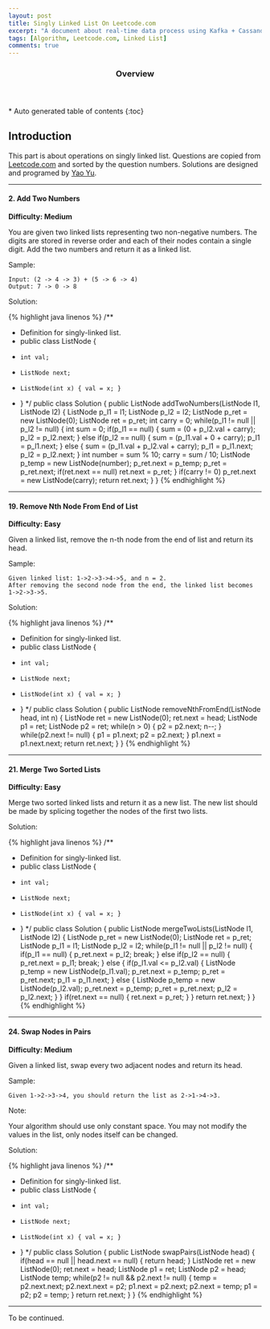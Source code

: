 ```yaml
---
layout: post
title: Singly Linked List On Leetcode.com
excerpt: "A document about real-time data process using Kafka + Cassandra + Spark"
tags: [Algorithm, Leetcode.com, Linked List]
comments: true
---
```


<section id="table-of-contents" class="toc">
  <header>
    <h3>Overview</h3>
  </header>
<div id="drawer" markdown="1">
*  Auto generated table of contents
{:toc}
</div>
</section><!-- /#table-of-contents -->


## Introduction

This part is about operations on singly linked list. Questions are copied from [Leetcode.com](http://leetcode.com) and sorted by the question numbers. Solutions are designed and programed by [Yao Yu](/about).

---

#### 2. Add Two Numbers

**Difficulty: Medium**

You are given two linked lists representing two non-negative numbers. The digits are stored in reverse order and each of their nodes contain a single digit. Add the two numbers and return it as a linked list.

Sample:

    Input: (2 -> 4 -> 3) + (5 -> 6 -> 4)
    Output: 7 -> 0 -> 8

Solution:

{% highlight java linenos %}
/**
 * Definition for singly-linked list.
 * public class ListNode {
 *     int val;
 *     ListNode next;
 *     ListNode(int x) { val = x; }
 * }
 */
public class Solution {
    public ListNode addTwoNumbers(ListNode l1, ListNode l2) {
        ListNode p_l1 = l1;
        ListNode p_l2 = l2;
        ListNode p_ret = new ListNode(0);
        ListNode ret = p_ret;
        int carry = 0;
        while(p_l1 != null || p_l2 != null) {
            int sum = 0;
            if(p_l1 == null) {
                sum = (0 + p_l2.val + carry);
                p_l2 = p_l2.next;
            }
            else if(p_l2 == null) {
                sum = (p_l1.val + 0 + carry);
                p_l1 = p_l1.next;
            }
            else {
                sum = (p_l1.val + p_l2.val + carry);
                p_l1 = p_l1.next;
                p_l2 = p_l2.next;
            }
            int number = sum % 10;
            carry = sum / 10;
            ListNode p_temp = new ListNode(number);
            p_ret.next = p_temp;
            p_ret = p_ret.next;
            if(ret.next == null)
                ret.next = p_ret;
        }
        if(carry != 0)
            p_ret.next = new ListNode(carry);
        return ret.next;
    }
}
{% endhighlight %}

---

#### 19. Remove Nth Node From End of List

**Difficulty: Easy**

Given a linked list, remove the n-th node from the end of list and return its head.

Sample:

    Given linked list: 1->2->3->4->5, and n = 2.
    After removing the second node from the end, the linked list becomes 1->2->3->5.

Solution:

{% highlight java linenos %}
/**
 * Definition for singly-linked list.
 * public class ListNode {
 *     int val;
 *     ListNode next;
 *     ListNode(int x) { val = x; }
 * }
 */
public class Solution {
    public ListNode removeNthFromEnd(ListNode head, int n) {
        ListNode ret = new ListNode(0);
        ret.next = head;
        ListNode p1 = ret;
        ListNode p2 = ret;
        while(n > 0) {
            p2 = p2.next;
            n--;
        }
        while(p2.next != null) {
            p1 = p1.next;
            p2 = p2.next;
        }
        p1.next = p1.next.next;
        return ret.next;
    }
}
{% endhighlight %}

---

#### 21. Merge Two Sorted Lists 

**Difficulty: Easy**

Merge two sorted linked lists and return it as a new list. The new list should be made by splicing together the nodes of the first two lists.

Solution:

{% highlight java linenos %}
/**
 * Definition for singly-linked list.
 * public class ListNode {
 *     int val;
 *     ListNode next;
 *     ListNode(int x) { val = x; }
 * }
 */
public class Solution {
    public ListNode mergeTwoLists(ListNode l1, ListNode l2) {
        ListNode p_ret = new ListNode(0);
        ListNode ret = p_ret;
        ListNode p_l1 = l1;
        ListNode p_l2 = l2;
        while(p_l1 != null || p_l2 != null) {
            if(p_l1 == null) {
                p_ret.next = p_l2;
                break;
            } 
            else if(p_l2 == null) {
                p_ret.next = p_l1;
                break;
            } 
            else {
                if(p_l1.val <= p_l2.val) {
                    ListNode p_temp = new ListNode(p_l1.val);
                    p_ret.next = p_temp;
                    p_ret = p_ret.next;
                    p_l1 = p_l1.next;
                }
                else {
                    ListNode p_temp = new ListNode(p_l2.val);
                    p_ret.next = p_temp;
                    p_ret = p_ret.next;
                    p_l2 = p_l2.next;
                }
            }
            if(ret.next == null) {
                ret.next = p_ret;
            }
        }
        return ret.next;
    }
}
{% endhighlight %}

---

#### 24. Swap Nodes in Pairs

**Difficulty: Medium**

Given a linked list, swap every two adjacent nodes and return its head.

Sample:

	Given 1->2->3->4, you should return the list as 2->1->4->3.

Note:

Your algorithm should use only constant space. You may not modify the values in the list, only nodes itself can be changed.

Solution:

{% highlight java linenos %}
/**
 * Definition for singly-linked list.
 * public class ListNode {
 *     int val;
 *     ListNode next;
 *     ListNode(int x) { val = x; }
 * }
 */
public class Solution {
    public ListNode swapPairs(ListNode head) {
        if(head == null || head.next == null) {
            return head;
        }
        ListNode ret = new ListNode(0);
        ret.next = head;
        ListNode p1 = ret;
        ListNode p2 = head;
        ListNode temp;
        while(p2 != null && p2.next != null) {
            temp = p2.next.next;
            p2.next.next = p2;
            p1.next = p2.next;
            p2.next = temp;
            p1 = p2;
            p2 = temp;
        }
        return ret.next;
    }
}
{% endhighlight %}

---

To be continued.
